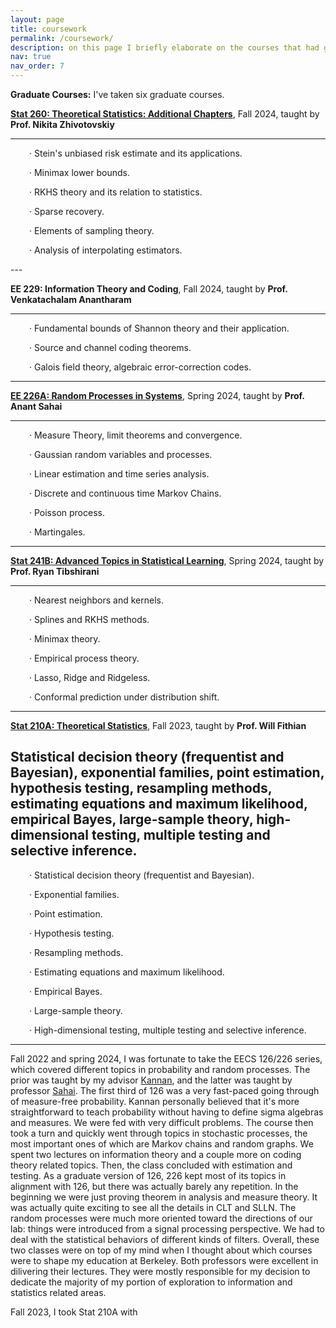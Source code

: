 ```yaml
---
layout: page
title: coursework
permalink: /coursework/
description: on this page I briefly elaborate on the courses that had great impacts on me and my thoughts on them. 
nav: true
nav_order: 7
---
```


**Graduate Courses:** I've taken six graduate courses. 

**<a href='https://sites.google.com/view/nikitazhivotovskiy/stat260?authuser=0'>Stat 260: Theoretical Statistics: Additional Chapters</a>**, Fall 2024, taught by **Prof. Nikita Zhivotovskiy**

  ---
  <p style="margin-left: 30px;"> &middot; Stein's unbiased risk estimate and its applications.</p>
  <p style="margin-left: 30px;"> &middot; Minimax lower bounds.</p>
  <p style="margin-left: 30px;"> &middot; RKHS theory and its relation to statistics.</p>
  <p style="margin-left: 30px;"> &middot; Sparse recovery.</p>
  <p style="margin-left: 30px;"> &middot; Elements of sampling theory.</p>
  <p style="margin-left: 30px;"> &middot; Analysis of interpolating estimators.</p>
  ---

**EE 229: Information Theory and Coding**, Fall 2024, taught by **Prof. Venkatachalam Anantharam**

  ---
  <p style="margin-left: 30px;"> &middot; Fundamental bounds of Shannon theory and their application.<p>
  <p style="margin-left: 30px;"> &middot; Source and channel coding theorems.<p>
  <p style="margin-left: 30px;"> &middot; Galois field theory, algebraic error-correction codes.<p>
  
  ---

**<a href='https://inst.eecs.berkeley.edu/~ee226a/sp24/'>EE 226A: Random Processes in Systems</a>**, Spring 2024, taught by **Prof. Anant Sahai**

  ---
  <p style="margin-left: 30px;"> &middot; Measure Theory, limit theorems and convergence.<p>
  <p style="margin-left: 30px;"> &middot; Gaussian random variables and processes.<p>
  <p style="margin-left: 30px;"> &middot; Linear estimation and time series analysis.<p>
  <p style="margin-left: 30px;"> &middot; Discrete and continuous time Markov Chains.<p>
  <p style="margin-left: 30px;"> &middot; Poisson process.<p>
  <p style="margin-left: 30px;"> &middot; Martingales.<p>
  
  ---

**<a href='https://www.stat.berkeley.edu/~ryantibs/statlearn-s24/'>Stat 241B: Advanced Topics in Statistical Learning</a>**, Spring 2024, taught by **Prof. Ryan Tibshirani**

  ---
  <p style="margin-left: 30px;"> &middot; Nearest neighbors and kernels.<p>
  <p style="margin-left: 30px;"> &middot; Splines and RKHS methods.<p>
  <p style="margin-left: 30px;"> &middot; Minimax theory.<p>
  <p style="margin-left: 30px;"> &middot; Empirical process theory.<p>
  <p style="margin-left: 30px;"> &middot; Lasso, Ridge and Ridgeless.<p>
  <p style="margin-left: 30px;"> &middot; Conformal prediction under distribution shift.<p>
  
  ---

**<a href='https://www.stat.berkeley.edu/~wfithian/courses/stat210a/'>Stat 210A: Theoretical Statistics</a>**, Fall 2023, taught by **Prof. Will Fithian**

Statistical decision theory (frequentist and Bayesian), exponential families, point estimation, hypothesis testing, resampling methods, estimating equations and maximum likelihood, empirical Bayes, large-sample theory, high-dimensional testing, multiple testing and selective inference.
  ---
  <p style="margin-left: 30px;"> &middot; Statistical decision theory (frequentist and Bayesian).<p>
  <p style="margin-left: 30px;"> &middot; Exponential families.<p>
  <p style="margin-left: 30px;"> &middot; Point estimation.<p>
  <p style="margin-left: 30px;"> &middot; Hypothesis testing.<p>
  <p style="margin-left: 30px;"> &middot; Resampling methods.<p>
  <p style="margin-left: 30px;"> &middot; Estimating equations and maximum likelihood.<p>
  <p style="margin-left: 30px;"> &middot; Empirical Bayes.<p>
  <p style="margin-left: 30px;"> &middot; Large-sample theory.<p>
  <p style="margin-left: 30px;"> &middot; High-dimensional testing, multiple testing and selective inference.<p>
  
  ---

  

Fall 2022 and spring 2024, I was fortunate to take the EECS 126/226 series, which covered different topics in probability and random processes. The prior was taught by my advisor <a href='https://people.eecs.berkeley.edu/~kannanr/'>Kannan</a>, and the latter was taught by professor <a href='https://www2.eecs.berkeley.edu/Faculty/Homepages/sahai.html'>Sahai</a>. The first third of 126 was a very fast-paced going through of measure-free probability. Kannan personally believed that it's more straightforward to teach probability without having to define sigma algebras and measures. We were fed with very difficult problems. The course then took a turn and quickly went through topics in stochastic processes, the most important ones of which are Markov chains and random graphs. We spent two lectures on information theory and a couple more on coding theory related topics. Then, the class concluded with estimation and testing. As a graduate version of 126, 226 kept most of its topics in alignment with 126, but there was actually barely any repetition. In the beginning we were just proving theorem in analysis and measure theory. It was actually quite exciting to see all the details in CLT and SLLN. The random processes were much more oriented toward the directions of our lab: things were introduced from a signal processing perspective. We had to deal with the statistical behaviors of different kinds of filters. Overall, these two classes were on top of my mind when I thought about which courses were to shape my education at Berkeley. Both professors were excellent in dilivering their lectures. They were mostly responsible for my decision to dedicate the majority of my portion of exploration to information and statistics related areas. 

Fall 2023, I took Stat 210A with 

